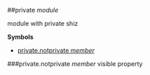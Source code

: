<a name="module_private"></a>
##private *module*

module with private shiz

  
**Symbols**  
  * [private.notprivate *member*](#module_private.notprivate)

<a name="module_private.notprivate"></a>
###private.notprivate *member*
visible property

  
